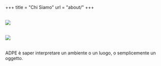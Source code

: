 +++
title = "Chi Siamo"
url = "about/"
+++

<div style="text-align: center;">
  <img src="/images/progetti/design/13.des.07.gif" style="max-width: 800px; display: block; margin: 2rem auto;" />
</div>

<div style="text-align: center;">
  <img src="/images/studio/logo_small_new.png" style="max-width: 800px; display: block; margin: 2rem auto;" />
</div>

ADPE è saper interpretare un ambiente o un luogo, o semplicemente un oggetto.
